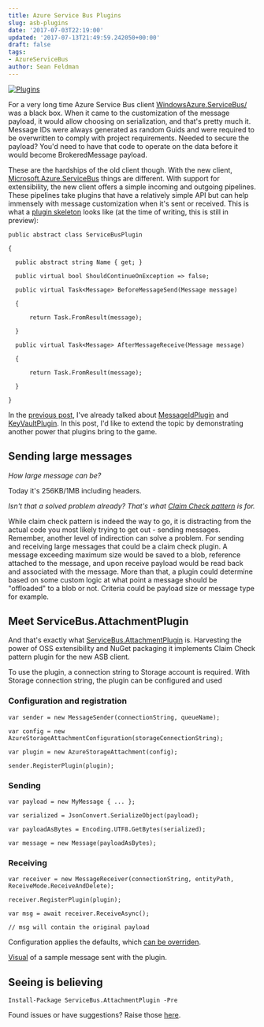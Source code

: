 ```yaml
---
title: Azure Service Bus Plugins
slug: asb-plugins
date: '2017-07-03T22:19:00'
updated: '2017-07-13T21:49:59.242050+00:00'
draft: false
tags:
- AzureServiceBus
author: Sean Feldman
---
```

[![Plugins][1]](https://weblogs.asp.net/sfeldman/asb-plugins)

For a very long time Azure Service Bus client [WindowsAzure.ServiceBus/](https://www.nuget.org/packages/WindowsAzure.ServiceBus/) was a black box. When it came to the customization of the message payload, it would allow choosing on serialization, and that's pretty much it. Message IDs were always generated as random Guids and were required to be overwritten to comply with project requirements. Needed to secure the payload? You'd need to have that code to operate on the data before it would become BrokeredMessage payload. 

These are the hardships of the old client though. With the new client, [Microsoft.Azure.ServiceBus](https://www.nuget.org/packages/Microsoft.Azure.ServiceBus/) things are different. With support for extensibility, the new client offers a simple incoming and outgoing pipelines. These pipelines take plugins that have a relatively simple API but can help immensely with message customization when it's sent or received. This is what a [plugin skeleton](https://github.com/Azure/azure-service-bus-dotnet/blob/master/src/Microsoft.Azure.ServiceBus/Core/ServiceBusPlugin.cs) looks like (at the time of writing, this is still in preview):

```
public abstract class ServiceBusPlugin
{
  public abstract string Name { get; }
  public virtual bool ShouldContinueOnException => false;
  public virtual Task<Message> BeforeMessageSend(Message message)
  {
      return Task.FromResult(message);
  }
  public virtual Task<Message> AfterMessageReceive(Message message)
  {
      return Task.FromResult(message);
  }
}
```

In the [previous post](https://weblogs.asp.net/sfeldman/hello-microsoft-azure-servicebus), I've already talked about [MessageIdPlugin](https://github.com/Azure/azure-service-bus-dotnet-plugins/blob/dev/src/Microsoft.Azure.ServiceBus.MessageIdPlugin/readme.md) and [KeyVaultPlugin](https://github.com/Azure/azure-service-bus-dotnet-plugins/blob/dev/src/Microsoft.Azure.ServiceBus.KeyVaultPlugin/readme.md). In this post, I'd like to extend the topic by demonstrating another power that plugins bring to the game.

## Sending large messages

*How large message can be?* 

Today it's 256KB/1MB including headers.

*Isn't that a solved problem already? That's what [Claim Check pattern](http://www.enterpriseintegrationpatterns.com/patterns/messaging/StoreInLibrary.html) is for.*

While claim check pattern is indeed the way to go, it is distracting from the actual code you most likely trying to get out - sending messages. Remember, another level of indirection can solve a problem. For sending and receiving large messages that could be a claim check plugin. A message exceeding maximum size would be saved to a blob, reference attached to the message, and upon receive payload would be read back and associated with the message. More than that, a plugin could determine based on some custom logic at what point a message should be "offloaded" to a blob or not. Criteria could be payload size or message type for example. 

## Meet ServiceBus.AttachmentPlugin

And that's exactly what [ServiceBus.AttachmentPlugin](https://www.nuget.org/packages/ServiceBus.AttachmentPlugin/) is. Harvesting the power of OSS extensibility and NuGet packaging it implements Claim Check pattern plugin for the new ASB client.

To use the plugin, a connection string to Storage account is required. With Storage connection string, the plugin can be configured and used

### Configuration and registration

```
var sender = new MessageSender(connectionString, queueName);
var config = new AzureStorageAttachmentConfiguration(storageConnectionString);
var plugin = new AzureStorageAttachment(config);
sender.RegisterPlugin(plugin);
```

### Sending

```
var payload = new MyMessage { ... }; 
var serialized = JsonConvert.SerializeObject(payload);
var payloadAsBytes = Encoding.UTF8.GetBytes(serialized);
var message = new Message(payloadAsBytes);
```

### Receiving

```
var receiver = new MessageReceiver(connectionString, entityPath, ReceiveMode.ReceiveAndDelete);
receiver.RegisterPlugin(plugin);
var msg = await receiver.ReceiveAsync();
// msg will contain the original payload
```

Configuration applies the defaults, which [can be overriden](https://github.com/SeanFeldman/ServiceBus.AttachmentPlugin#configure-blobs-container-name).

[Visual](https://aspblogs.blob.core.windows.net:443/media/sfeldman/2017/asb-plugins/flow.PNG) of a sample message sent with the plugin.

## Seeing is believing

```
Install-Package ServiceBus.AttachmentPlugin -Pre
```

Found issues or have suggestions? Raise those [here](https://github.com/SeanFeldman/ServiceBus.AttachmentPlugin/issues).


[1]: https://aspblogs.blob.core.windows.net:443/media/sfeldman/2017/asb-plugins/plugins.jpg
